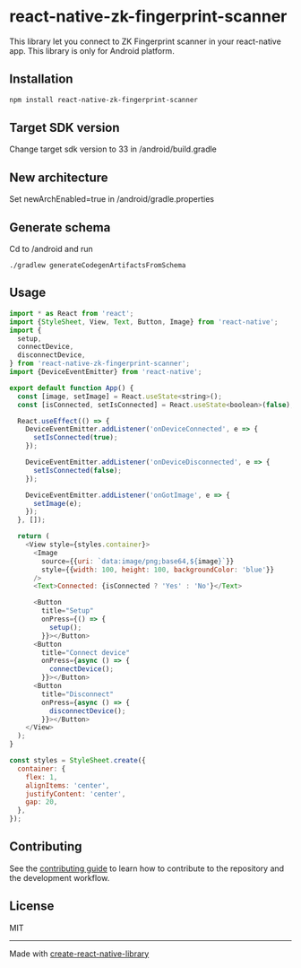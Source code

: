 # react-native-zk-fingerprint-scanner

This library let you connect to ZK Fingerprint scanner in your react-native app.
This library is only for Android platform.

## Installation

```sh
npm install react-native-zk-fingerprint-scanner
```

## Target SDK version

Change target sdk version to 33 in /android/build.gradle

## New architecture

Set newArchEnabled=true in /android/gradle.properties

## Generate schema

Cd to /android and run

```
./gradlew generateCodegenArtifactsFromSchema

```

## Usage

```js
import * as React from 'react';
import {StyleSheet, View, Text, Button, Image} from 'react-native';
import {
  setup,
  connectDevice,
  disconnectDevice,
} from 'react-native-zk-fingerprint-scanner';
import {DeviceEventEmitter} from 'react-native';

export default function App() {
  const [image, setImage] = React.useState<string>();
  const [isConnected, setIsConnected] = React.useState<boolean>(false);

  React.useEffect(() => {
    DeviceEventEmitter.addListener('onDeviceConnected', e => {
      setIsConnected(true);
    });

    DeviceEventEmitter.addListener('onDeviceDisconnected', e => {
      setIsConnected(false);
    });

    DeviceEventEmitter.addListener('onGotImage', e => {
      setImage(e);
    });
  }, []);

  return (
    <View style={styles.container}>
      <Image
        source={{uri: `data:image/png;base64,${image}`}}
        style={{width: 100, height: 100, backgroundColor: 'blue'}}
      />
      <Text>Connected: {isConnected ? 'Yes' : 'No'}</Text>

      <Button
        title="Setup"
        onPress={() => {
          setup();
        }}></Button>
      <Button
        title="Connect device"
        onPress={async () => {
          connectDevice();
        }}></Button>
      <Button
        title="Disconnect"
        onPress={async () => {
          disconnectDevice();
        }}></Button>
    </View>
  );
}

const styles = StyleSheet.create({
  container: {
    flex: 1,
    alignItems: 'center',
    justifyContent: 'center',
    gap: 20,
  },
});

```

## Contributing

See the [contributing guide](CONTRIBUTING.md) to learn how to contribute to the repository and the development workflow.

## License

MIT

---

Made with [create-react-native-library](https://github.com/callstack/react-native-builder-bob)
